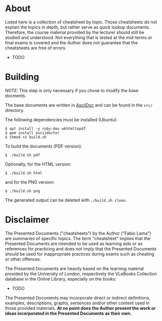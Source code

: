 # About

Listed here is a collection of cheatsheet by topic. Those cheatsheets do not
explain the topics in depth, but rather serve as quick lookup documents.
Therefore, the course material provided by the lecturer should still be studied
and understood. Not everything that is tested at the mid-terms or final exams is
covered and the Author does not guarantee that the cheatsheets are free of
errors.

* TODO

# Building

_NOTE_: This step is only necessary if you chose to modify the base docments.

The base documents are written in [AsciiDoc](https://asciidoc.org/) and can be
found in the `src/` directory.

The following dependencies must be installed (Ubuntu):

```console
$ apt install -y ruby-dev wkhtmltopdf
$ gem install asciidoctor
$ chmod +x build.sh
```

To build the documents (PDF version):

```console
$ ./build.sh pdf
```

Optionally, for the HTML version:

```console
$ ./build.sh html
```

and for the PNG version:

```console
$ ./build.sh png
```

The generated output can be deleted with `./build.sh clean`.

# Disclaimer

The Presented Documents ("cheatsheets") by the Author ("Fabio Lama") are
summaries of specific topics. The term "cheatsheet" implies that the Presented
Documents are intended to be used as learning aids or as references for
practicing and does not imply that the Presented Documents should be used for
inappropriate practices during exams such as cheating or other offences.

The Presented Documents are heavily based on the learning material provided by
the University of London, respectively the VLeBooks Collection database in the
Online Library, especially on the books:

* TODO

The Presented Documents may incorporate direct or indirect definitions,
examples, descriptions, graphs, sentences and/or other content used in those
provided materials. **At no point does the Author present the work or ideas
incorporated in the Presented Documents as their own.**
